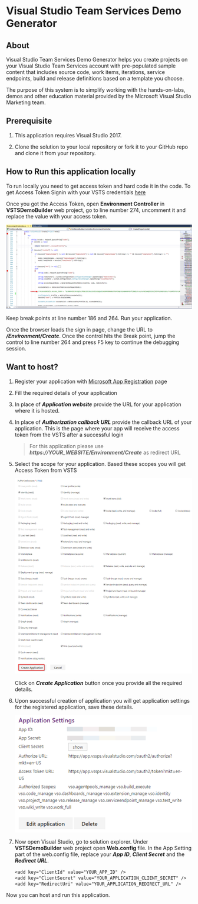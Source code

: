 # Visual Studio Team Services Demo Generator

## About
Visual Studio Team Services Demo Generator helps you create projects on your Visual Studio Team Services account with pre-populated sample content that includes source code, work items, iterations, service endpoints, build and release definitions based on a template you choose.

The purpose of this system is to simplify working with the hands-on-labs, demos and other education material provided by the Microsoft Visual Studio Marketing team.

## Prerequisite


 1. This application requires Visual Studio 2017.
 
 1. Clone the solution to your local repository or fork it to your GitHub repo and clone it from your repository.


## How to Run this application locally

 To run locally you need to get access token and hard code it in the code. To get Access Token Signin with your VSTS credentials [here](https://mstokengenerator.azurewebsites.net)

 Once you got the Access Token, open **Environment Controller** in **VSTSDemoBuilder** web project, go to line number 274, uncomment it and replace the value with your access token.

   ![CreateMethod](Images/CreateMethod.png)

 Keep break points at line number 186 and 264. Run your application. 

 Once the browser loads the sign in page, change the URL to ***/Environment/Create***. Once the control hits the Break point, jump the control to line number 264 and press F5 key to continue the debugging session.

## Want to host?

 1. Register your application with [Microsoft App Registration](https://app.vsaex.visualstudio.com/app/register?mkt=en-US) page

 1. Fill the required details of your application

 1. In place of ***Application website*** provide the URL for your application where it is hosted.

 1. In place of ***Authorization callback URL*** provide the callback URL of your application. This is the page where your app will receive the access token from the VSTS  after a successful login

    > For this application please use ***https://YOUR_WEBSITE/Environment/Create*** as redirect URL

 1. Select the scope for your application. Based these scopes you will get Access Token from VSTS
  
    ![scope](Images/scopes.png)
 
    Click on ***Create Application*** button once you provide all the required details.

  1. Upon successful creation of application you will get application settings for the registered application, save these details.

      ![AppSetting](Images/AppSetting.png)

  1. Now open Visual Studio, go to solution explorer. Under **VSTSDemoBuilder** web project open **Web.config** file. In the App Setting part of the web.config file, replace your ***App ID***, ***Client Secret*** and the ***Redirect URL***.


      ```
      <add key="ClientId" value="YOUR_APP_ID" />
      <add key="ClientSecret" value="YOUR_APPLICATION_CLIENT_SECRET" />
      <add key="RedirectUri" value="YOUR_APPLICATION_REDIRECT_URL" />
      ```
  Now you can host and run this application.




